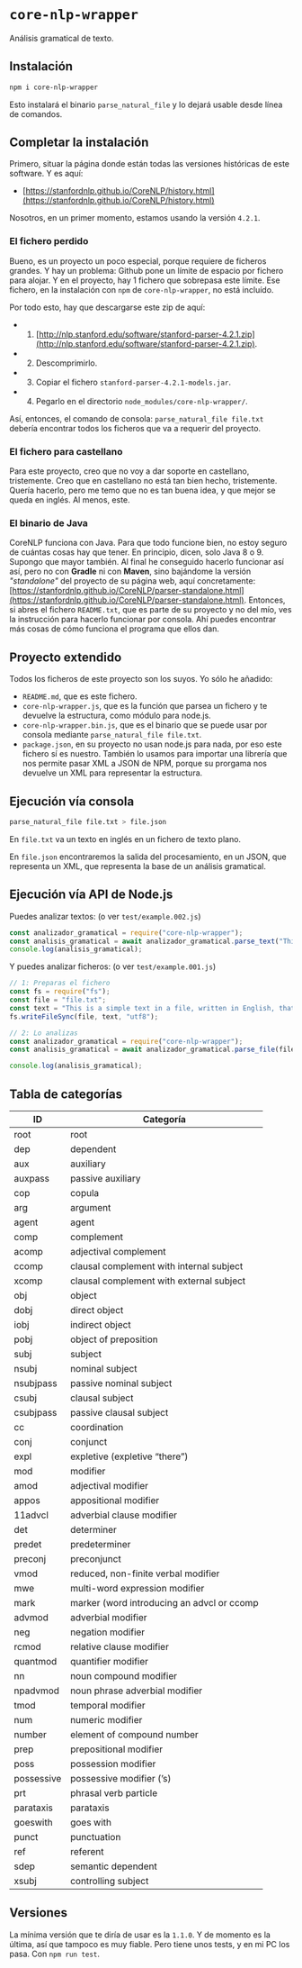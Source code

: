 # `core-nlp-wrapper`

Análisis gramatical de texto.

## Instalación

```sh
npm i core-nlp-wrapper
```

Esto instalará el binario `parse_natural_file` y lo dejará usable desde línea de comandos.

## Completar la instalación

Primero, situar la página donde están todas las versiones históricas de este software. Y es aquí:

  - [https://stanfordnlp.github.io/CoreNLP/history.html](https://stanfordnlp.github.io/CoreNLP/history.html)

Nosotros, en un primer momento, estamos usando la versión `4.2.1`.

### El fichero perdido

Bueno, es un proyecto un poco especial, porque requiere de ficheros grandes. Y hay un problema: Github pone un límite de espacio por fichero para alojar. Y en el proyecto, hay 1 fichero que sobrepasa este límite. Ese fichero, en la instalación con `npm` de `core-nlp-wrapper`, no está incluído.

Por todo esto, hay que descargarse este zip de aquí:

  - 1) [http://nlp.stanford.edu/software/stanford-parser-4.2.1.zip](http://nlp.stanford.edu/software/stanford-parser-4.2.1.zip).
  - 2) Descomprimirlo.
  - 3) Copiar el fichero `stanford-parser-4.2.1-models.jar`.
  - 4) Pegarlo en el directorio `node_modules/core-nlp-wrapper/`.

Así, entonces, el comando de consola: `parse_natural_file file.txt` debería encontrar todos los ficheros que va a requerir del proyecto.

### El fichero para castellano

Para este proyecto, creo que no voy a dar soporte en castellano, tristemente. Creo que en castellano no está tan bien hecho, tristemente. Quería hacerlo, pero me temo que no es tan buena idea, y que mejor se queda en inglés. Al menos, este.

### El binario de Java

CoreNLP funciona con Java. Para que todo funcione bien, no estoy seguro de cuántas cosas hay que tener. En principio, dicen, solo Java 8 o 9. Supongo que mayor también. Al final he conseguido hacerlo funcionar así así, pero no con **Gradle** ni con **Maven**, sino bajándome la versión *"standalone"* del proyecto de su página web, aquí concretamente: [https://stanfordnlp.github.io/CoreNLP/parser-standalone.html](https://stanfordnlp.github.io/CoreNLP/parser-standalone.html). Entonces, si abres el fichero `README.txt`, que es parte de su proyecto y no del mío, ves la instrucción para hacerlo funcionar por consola. Ahí puedes encontrar más cosas de cómo funciona el programa que ellos dan.

## Proyecto extendido

Todos los ficheros de este proyecto son los suyos. Yo sólo he añadido:
  - `README.md`, que es este fichero.
  - `core-nlp-wrapper.js`, que es la función que parsea un fichero y te devuelve la estructura, como módulo para node.js.
  - `core-nlp-wrapper.bin.js`, que es el binario que se puede usar por consola mediante `parse_natural_file file.txt`.
  - `package.json`, en su proyecto no usan node.js para nada, por eso este fichero sí es nuestro. También lo usamos para importar una librería que nos permite pasar XML a JSON de NPM, porque su prorgama nos devuelve un XML para representar la estructura.

## Ejecución vía consola

```sh
parse_natural_file file.txt > file.json
```

En `file.txt` va un texto en inglés en un fichero de texto plano.

En `file.json` encontraremos la salida del procesamiento, en un JSON, que representa un XML, que representa la base de un análisis gramatical.

## Ejecución vía API de Node.js

Puedes analizar textos: (o ver `test/example.002.js`)

```js
const analizador_gramatical = require("core-nlp-wrapper");
const analisis_gramatical = await analizador_gramatical.parse_text("This sentence should be parsed blazing fast by the library.");
console.log(analisis_gramatical);
```

Y puedes analizar ficheros: (o ver `test/example.001.js`)

```js
// 1: Preparas el fichero
const fs = require("fs");
const file = "file.txt";
const text = "This is a simple text in a file, written in English, that will be easily parsed by this monster from Stanford.";
fs.writeFileSync(file, text, "utf8");

// 2: Lo analizas
const analizador_gramatical = require("core-nlp-wrapper");
const analisis_gramatical = await analizador_gramatical.parse_file(file);

console.log(analisis_gramatical);
```

## Tabla de categorías

| ID | Categoría |
|----|----|
| root | root |
| dep | dependent |
| aux | auxiliary |
| auxpass | passive auxiliary |
| cop | copula |
| arg | argument |
| agent | agent |
| comp | complement |
| acomp | adjectival complement |
| ccomp | clausal complement with internal subject |
| xcomp | clausal complement with external subject |
| obj | object |
| dobj | direct object |
| iobj | indirect object |
| pobj | object of preposition |
| subj | subject |
| nsubj | nominal subject |
| nsubjpass | passive nominal subject |
| csubj | clausal subject |
| csubjpass | passive clausal subject |
| cc | coordination |
| conj | conjunct |
| expl | expletive (expletive “there”) |
| mod | modifier |
| amod | adjectival modifier |
| appos | appositional modifier |
| 11advcl | adverbial clause modifier |
| det | determiner |
| predet | predeterminer |
| preconj | preconjunct |
| vmod | reduced, non-finite verbal modifier |
| mwe | multi-word expression modifier |
| mark | marker (word introducing an advcl or ccomp |
| advmod | adverbial modifier |
| neg | negation modifier |
| rcmod | relative clause modifier |
| quantmod | quantifier modifier |
| nn | noun compound modifier |
| npadvmod | noun phrase adverbial modifier |
| tmod | temporal modifier |
| num | numeric modifier |
| number | element of compound number |
| prep | prepositional modifier |
| poss | possession modifier |
| possessive | possessive modifier (’s) |
| prt | phrasal verb particle |
| parataxis | parataxis |
| goeswith | goes with |
| punct | punctuation |
| ref | referent |
| sdep | semantic dependent |
| xsubj | controlling subject |

## Versiones

La mínima versión que te diría de usar es la `1.1.0`. Y de momento es la última, así que tampoco es muy fiable. Pero tiene unos tests, y en mi PC los pasa. Con `npm run test`.